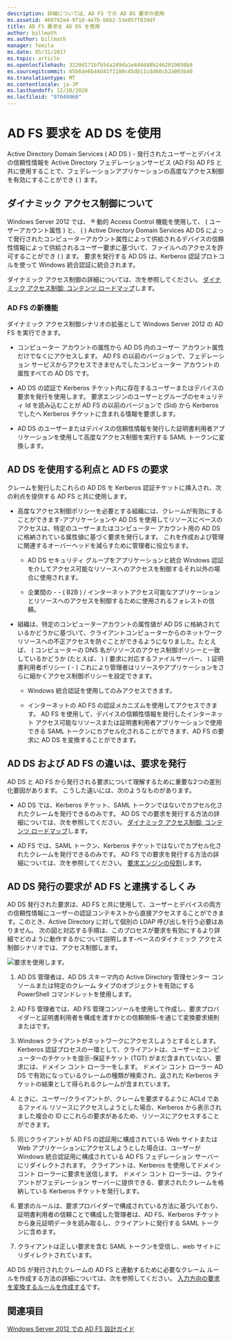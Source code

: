 ```yaml
---
description: 詳細については、AD FS での AD DS 要求の使用
ms.assetid: 460792e4-9f1d-4e7b-b6b2-53e057f839df
title: AD FS 要求を AD DS を使用
author: billmath
ms.author: billmath
manager: femila
ms.date: 05/31/2017
ms.topic: article
ms.openlocfilehash: 3220d171bfb54a249da1e444d48b2462019650b8
ms.sourcegitcommit: 65b6de6b44d41f1180c45db11cdd60cb2a093b46
ms.translationtype: MT
ms.contentlocale: ja-JP
ms.lasthandoff: 12/10/2020
ms.locfileid: "97049960"
---
```

# <a name="using-ad-ds-claims-with-ad-fs"></a>AD FS 要求を AD DS を使用


Active Directory Domain Services \( AD DS \) \- 発行されたユーザーとデバイスの信頼性情報を Active Directory フェデレーションサービス (AD FS) AD FS と共に使用することで、フェデレーションアプリケーションの高度なアクセス制御を有効にすることができ \( \) ます。

## <a name="about-dynamic-access-control"></a>ダイナミック アクセス制御について
Windows Server 2012 では、 &reg; 動的 Access Control 機能を使用して、 \( ユーザーアカウント属性 \) と、 \( \) Active Directory Domain Services AD DS によって発行されたコンピューターアカウント属性によって供給されるデバイスの信頼性情報によって供給されるユーザー要求に基づいて、ファイルへのアクセスを許可することができ \( \) ます。 要求を発行する AD DS は、Kerberos 認証プロトコルを使って Windows 統合認証に統合されます。

ダイナミック アクセス制御の詳細については、次を参照してください。 [ダイナミック アクセス制御: コンテンツ ロードマップ](../../solution-guides/Dynamic-Access-Control--Scenario-Overview.md#BKMK_APP)します。

### <a name="whats-new-in-ad-fs"></a>AD FS の新機能
ダイナミック アクセス制御シナリオの拡張として Windows Server 2012 の AD FS を実行できます。

-   コンピューター アカウントの属性から AD DS 内のユーザー アカウント属性だけでなくにアクセスします。 AD FS の以前のバージョンで、フェデレーション サービスからアクセスできませんでしたコンピューター アカウントの属性すべての AD DS です。

-   AD DS の認証で Kerberos チケット内に存在するユーザーまたはデバイスの要求を発行を使用します。 要求エンジンのユーザーとグループのセキュリティ Id を読み込むことが AD FS の以前のバージョンで \(Sid\) から Kerberos でしたへ Kerberos チケットに含まれる情報を要求します。

-   AD DS のユーザーまたはデバイスの信頼性情報を発行した証明書利用者アプリケーションを使用して高度なアクセス制御を実行する SAML トークンに変換します。

## <a name="benefits-of-using-ad-ds-claims-with-ad-fs"></a>AD DS を使用する利点と AD FS の要求
クレームを発行したこれらの AD DS を Kerberos 認証チケットに挿入され、次の利点を提供する AD FS と共に使用します。

-   高度なアクセス制御ポリシーを必要とする組織には、クレームが有効にすることができます\-アプリケーションや AD DS を使用してリソースにベースのアクセスは、特定のユーザーまたはコンピューター アカウント用の AD DS に格納されている属性値に基づく要求を発行します。 これを作成および管理に関連するオーバーヘッドを減らすために管理者に役立ちます。

    -   AD DS セキュリティ グループをアプリケーションと統合 Windows 認証を介してアクセス可能なリソースへのアクセスを制御するそれ以外の場合に使用されます。

    -   企業間の \- \- \( B2B \) \/ インターネットアクセス可能なアプリケーションとリソースへのアクセスを制御するために使用されるフォレストの信頼。

-   組織は、特定のコンピューターアカウントの属性値が AD DS に格納されているかどうかに基づいて、クライアントコンピューターからのネットワークリソースへの不正アクセスを防ぐことができるようになりました。たとえば、 \( コンピューターの DNS 名がリソースのアクセス制御ポリシーと一致しているかどうか (たとえば、 \) \( 要求に対応するファイルサーバー、 \) 証明書利用者ポリシー \( \- \) これにより管理者はリソースやアプリケーションをさらに細かくアクセス制御ポリシーを設定できます。

    -   Windows 統合認証を使用してのみアクセスできます。

    -   インターネットの AD FS の認証メカニズムを使用してアクセスできます。 AD FS を使用して、デバイスの信頼性情報を発行したインターネット アクセス可能なリソースまたは証明書利用者アプリケーションで使用できる SAML トークンにカプセル化されることができます、AD FS の要求に AD DS を変換することができます。

## <a name="differences-between-ad-ds-and-ad-fs-issued-claims"></a>AD DS および AD FS の違いは、要求を発行
AD DS と AD FS から発行される要求について理解するために重要な2つの差別化要因があります。 こうした違いには、次のようなものがあります。

-   AD DS では、Kerberos チケット、SAML トークンではないでカプセル化されたクレームを発行できるのみです。 AD DS での要求を発行する方法の詳細については、次を参照してください。 [ダイナミック アクセス制御: コンテンツ ロードマップ](../../solution-guides/Dynamic-Access-Control--Scenario-Overview.md#BKMK_APP)します。

-   AD FS では、SAML トークン、Kerberos チケットではないでカプセル化されたクレームを発行できるのみです。 AD FS での要求を発行する方法の詳細については、次を参照してください。 [要求エンジンの役割](../../ad-fs/technical-reference/The-Role-of-the-Claims-Engine.md)します。

## <a name="how-ad-ds-issued-claims-work-with-ad-fs"></a>AD DS 発行の要求が AD FS と連携するしくみ
AD DS 発行された要求は、AD FS と共に使用して、ユーザーとデバイスの両方の信頼性情報にユーザーの認証コンテキストから直接アクセスすることができます。このとき、Active Directory に対して個別の LDAP 呼び出しを行う必要はありません。 次の図と対応する手順は、このプロセスが要求を有効にするより詳細でどのように動作するかについて説明します\-ベースのダイナミック アクセス制御シナリオでは、アクセス制御します。

![要求を使用します。](media/UsingADDSClaimswithADFS.gif)

1.  AD DS 管理者は、AD DS スキーマ内の Active Directory 管理センター コンソールまたは特定のクレーム タイプのオブジェクトを有効にする PowerShell コマンドレットを使用します。

2.  AD FS 管理者では、AD FS 管理コンソールを使用して作成し、要求プロバイダーと証明書利用者を構成を渡すかとの信頼関係\-を通じて変換要求規則またはです。

3.  Windows クライアントがネットワークにアクセスしようとするとします。 Kerberos 認証プロセスの一環として、クライアントは、ユーザーとコンピューターのチケットを提示\-保証チケット \(TGT\) がまだ含まれていない、要求には、ドメイン コント ローラーをします。 ドメイン コント ローラー AD DS で有効になっているクレームの種類が検索され、返された Kerberos チケットの結果として得られるクレームが含まれています。

4.  ときに、ユーザー\/クライアントが、クレームを要求するように ACLd であるファイル リソースにアクセスしようとした場合、Kerberos から表示されました複合の ID にこれらの要求があるため、リソースにアクセスすることができます。

5.  同じクライアントが AD FS の認証用に構成されている Web サイトまたは Web アプリケーションにアクセスしようとした場合は、ユーザーが Windows 統合認証用に構成されている AD FS フェデレーション サーバーにリダイレクトされます。 クライアントは、Kerberos を使用してドメイン コント ローラーに要求を送信します。 ドメイン コント ローラーは、クライアントがフェデレーション サーバーに提供できる、要求されたクレームを格納している Kerberos チケットを発行します。

6.  要求のルールは、要求プロバイダーで構成されている方法に基づいており、証明書利用者の信頼ことで構成した管理者は、AD FS、Kerberos チケットから身元証明データを読み取るし、クライアントに発行する SAML トークンに含めます。

7.  クライアントは正しい要求を含む SAML トークンを受信し、web サイトにリダイレクトされています。

AD DS が発行されたクレームの AD FS と連動するために必要なクレーム ルールを作成する方法の詳細については、次を参照してください。 [入力方向の要求を変換するルールを作成する](../../ad-fs/operations/Create-a-Rule-to-Transform-an-Incoming-Claim.md)です。

## <a name="see-also"></a>関連項目
[Windows Server 2012 での AD FS 設計ガイド](AD-FS-Design-Guide-in-Windows-Server-2012.md)
